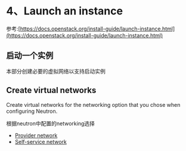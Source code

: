 # 4、Launch an instance

参考:[https://docs.openstack.org/install-guide/launch-instance.html](https://docs.openstack.org/install-guide/launch-instance.html)

## 启动一个实例

本部分创建必要的虚拟网络以支持启动实例

## Create virtual networks

Create virtual networks for the networking option that you chose when configuring Neutron.

根据neutron中配置的networking选择

* [Provider network](https://docs.openstack.org/install-guide/launch-instance-networks-provider.html)
* [Self-service network](https://docs.openstack.org/install-guide/launch-instance-networks-selfservice.html)

